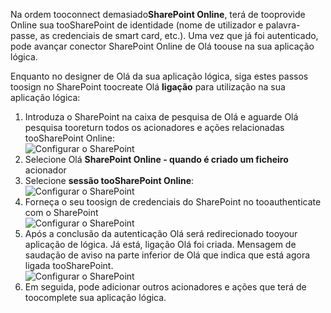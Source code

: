 

Na ordem tooconnect demasiado**SharePoint Online**, terá de tooprovide Online sua tooSharePoint de identidade (nome de utilizador e palavra-passe, as credenciais de smart card, etc.). Uma vez que já foi autenticado, pode avançar conector SharePoint Online de Olá toouse na sua aplicação lógica. 

Enquanto no designer de Olá da sua aplicação lógica, siga estes passos toosign no SharePoint toocreate Olá **ligação** para utilização na sua aplicação lógica:

1. Introduza o SharePoint na caixa de pesquisa de Olá e aguarde Olá pesquisa tooreturn todos os acionadores e ações relacionadas tooSharePoint Online:   
   ![Configurar o SharePoint][1]  
2. Selecione Olá **SharePoint Online - quando é criado um ficheiro** acionador  
3. Selecione **sessão tooSharePoint Online**:   
   ![Configurar o SharePoint][2]    
4. Forneça o seu toosign de credenciais do SharePoint no tooauthenticate com o SharePoint   
   ![Configurar o SharePoint][3]     
5. Após a conclusão da autenticação Olá será redirecionado tooyour aplicação de lógica. Já está, ligação Olá foi criada. Mensagem de saudação de aviso na parte inferior de Olá que indica que está agora ligada tooSharePoint.  
   ![Configurar o SharePoint][4]  
6. Em seguida, pode adicionar outros acionadores e ações que terá de toocomplete sua aplicação lógica.   

[1]: ./media/connectors-create-api-sharepointonline/connectionconfig1.png
[2]: ./media/connectors-create-api-sharepointonline/connectionconfig2.png 
[3]: ./media/connectors-create-api-sharepointonline/connectionconfig3.png
[4]: ./media/connectors-create-api-sharepointonline/connectionconfig4.png
[5]: ./media/connectors-create-api-sharepointonline/connectionconfig5.png
